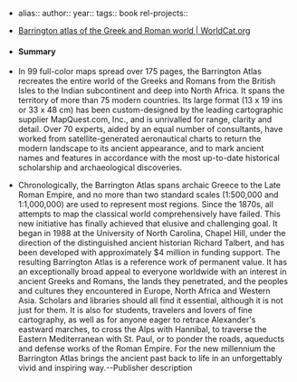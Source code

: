 - alias::
  author::
  year::
  tags:: book
  rel-projects::


- [Barrington atlas of the Greek and Roman world | WorldCat.org](https://search.worldcat.org/title/43970336)
- #### Summary
- In 99 full-color maps spread over 175 pages, the Barrington Atlas recreates the entire world of the Greeks and Romans from the British Isles to the Indian subcontinent and deep into North Africa. It spans the territory of more than 75 modern countries. Its large format (13 x 19 ins or 33 x 48 cm) has been custom-designed by the leading cartographic supplier MapQuest.com, Inc., and is unrivalled for range, clarity and detail. Over 70 experts, aided by an equal number of consultants, have worked from satellite-generated aeronautical charts to return the modern landscape to its ancient appearance, and to mark ancient names and features in accordance with the most up-to-date historical scholarship and archaeological discoveries.
- Chronologically, the Barrington Atlas spans archaic Greece to the Late Roman Empire, and no more than two standard scales (1:500,000 and 1:1,000,000) are used to represent most regions. Since the 1870s, all attempts to map the classical world comprehensively have failed. This new initiative has finally achieved that elusive and challenging goal. It began in 1988 at the University of North Carolina, Chapel Hill, under the direction of the distinguished ancient historian Richard Talbert, and has been developed with approximately $4 million in funding support. The resulting Barrington Atlas is a reference work of permanent value. It has an exceptionally broad appeal to everyone worldwide with an interest in ancient Greeks and Romans, the lands they penetrated, and the peoples and cultures they encountered in Europe, North Africa and Western Asia. Scholars and libraries should all find it essential, although it is not just for them. It is also for students, travelers and lovers of fine cartography, as well as for anyone eager to retrace Alexander's eastward marches, to cross the Alps with Hannibal, to traverse the Eastern Mediterranean with St. Paul, or to ponder the roads, aqueducts and defense works of the Roman Empire. For the new millennium the Barrington Atlas brings the ancient past back to life in an unforgettably vivid and inspiring way.--Publisher description
